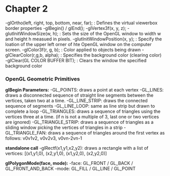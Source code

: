 # Chapter 2
-glOrtho(left, right, top, bottom, near, far); : Defines the virtual viewerbox border properties
-glBegin() / glEnd();
-glVertex3f(x, y, z);
-glutInitWindowSize(w, h); : Sets the size of the OpenGL window to width w and height h measued in pixels.
-glutInitWindowPosition(x, y); : Specify the loation of the upper left orner of hte OpenGL window on the computer screen.
-glColor3f(r, g, b); : Color applied to objects being drawn
-glClearColor(r,g,b, alpha); : Specifies the background color (clearing color)
-glClear(GL COLOR BUFFER BIT); : Clears the window the specified background color

### OpenGL Geometric Primitives
**glBegin Parameters:**
-GL_POINTS: draws a point at each vertex
-GL_LINES: draws a disconnected sequence of straight line segments between the vertices, taken two at a time.
-GL_LINE_STRIP: draws the connected sequence of segments
-GL_LINE_LOOP: same as line strip but drawn to complete a loop
-GL_TRIANGLES: draws a sequence of triangles using the vertices three at a time. (if n is not a multiple of 3, last one or two vertices are ignored)
-GL_TRIANGLE_STRIP: draws a sequence of triangles as a sliding window picking the vertices of triangles in a strip
-GL_TRIANGLE_FAN: draws a sequence of triangles around the first vertex as follows: v0v1v2, v0v2v3, v0vn-2vn-1

**standalone call**
-glRectf(x1,y1,x2,y2): draws a rectangle with a list of vertices: [(x1,y1,0), (x2,y1,0), (x1,y2,0), (x2,y2,0)]

**glPolygonMode(face, mode):**
-face: GL_FRONT / GL_BACK / GL_FRONT_AND_BACK
-mode: GL_FILL / GL_LINE / GL_POINT
